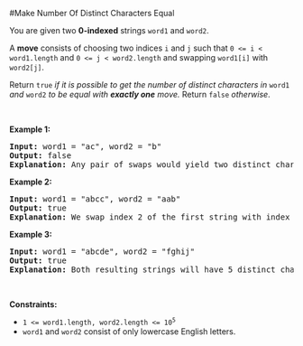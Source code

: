 #Make Number Of Distinct Characters Equal
<p>You are given two <strong>0-indexed</strong> strings <code>word1</code> and <code>word2</code>.</p>
<p>A <strong>move</strong> consists of choosing two indices <code>i</code> and <code>j</code> such that <code>0 &lt;= i &lt; word1.length</code> and <code>0 &lt;= j &lt; word2.length</code> and swapping <code>word1[i]</code> with <code>word2[j]</code>.</p>
<p>Return <code>true</code> <em>if it is possible to get the number of distinct characters in</em> <code>word1</code> <em>and</em> <code>word2</code> <em>to be equal with <strong>exactly one</strong> move. </em>Return <code>false</code> <em>otherwise</em>.</p>
<p> </p>
<p><strong class="example">Example 1:</strong></p>
<pre><strong>Input:</strong> word1 = "ac", word2 = "b"
<strong>Output:</strong> false
<strong>Explanation:</strong> Any pair of swaps would yield two distinct characters in the first string, and one in the second string.
</pre>
<p><strong class="example">Example 2:</strong></p>
<pre><strong>Input:</strong> word1 = "abcc", word2 = "aab"
<strong>Output:</strong> true
<strong>Explanation:</strong> We swap index 2 of the first string with index 0 of the second string. The resulting strings are word1 = "abac" and word2 = "cab", which both have 3 distinct characters.
</pre>
<p><strong class="example">Example 3:</strong></p>
<pre><strong>Input:</strong> word1 = "abcde", word2 = "fghij"
<strong>Output:</strong> true
<strong>Explanation:</strong> Both resulting strings will have 5 distinct characters, regardless of which indices we swap.
</pre>
<p> </p>
<p><strong>Constraints:</strong></p>
<ul>
<li><code>1 &lt;= word1.length, word2.length &lt;= 10<sup>5</sup></code></li>
<li><code>word1</code> and <code>word2</code> consist of only lowercase English letters.</li>
</ul>
